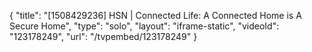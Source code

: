 {
    "title": "[1508429236] HSN | Connected Life: A Connected Home is A Secure Home",
    "type": "solo",
    "layout": "iframe-static",
    "videoId": "123178249",
    "url": "\/tvpembed\/123178249"
}